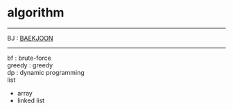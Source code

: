 # algorithm  
---  
BJ : [BAEKJOON](https://www.acmicpc.net/ "BAEKJOON")  
  
---
bf : brute-force  
greedy : greedy  
dp : dynamic programming  
list
 - array
 - linked list
